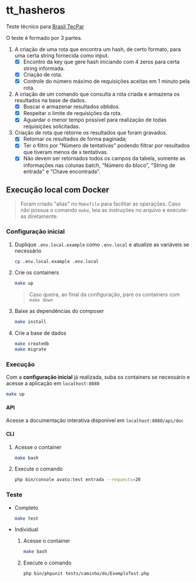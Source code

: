 # tt_hasheros

Teste técnico para [Brasil TecPar](https://www.brasiltecpar.com.br/)

O teste é formado por 3 partes.

1. A criação de uma rota que encontra um hash, de certo formato, para uma certa string fornecida como input.
    - [x] Encontro da key que gere hash iniciando com 4 zeros para certa string informada.
    - [x] Criação de rota.
    - [x] Controle do número máximo de requisições aceitas em 1 minuto pela rota.
2. A criação de um comando que consulta a rota criada e armazena os resultados na base de dados.
    - [x] Buscar e armazenar resultados obtidos.
    - [x] Respeitar o limite de requisições da rota.
    - [x] Aguardar o menor tempo possível para realização de todas requisições solicitadas.
3. Criação de rota que retorne os resultados que foram gravados.
    - [x] Retornar os resultados de forma paginada;
    - [x] Ter o filtro por "Número de tentativas" podendo filtrar por resultados que tiveram menos de x tentativas.
    - [x] Não devem ser retornados todos os campos da tabela, somente as informações nas colunas batch, "Número do bloco", "String de entrada" e "Chave encontrada".

## Execução local com Docker

> Foram criado "alias" no `Makefile` para facilitar as operações. Caso não possua o comando `make`, leia as instruções no arquivo e execute-as diretamente.

### Configuração inicial

1. Duplique `.env.local.example` como `.env.local` e atualize as variáveis se necessário
    ```sh
    cp .env.local.example .env.local
    ```

2. Crie os containers
    ```sh
    make up
    ```
    > Caso queira, ao final da configuração, pare os containers com ``make down``

3. Baixe as dependências do composer
    ```sh
    make install
    ```

4. Crie a base de dados
    ```sh
    make createdb
    make migrate
    ```

### Execução

Com a **configuração inicial** já realizada, suba os containers se necessário e acesse a aplicação em `localhost:8080`

```sh
make up
```

#### API

Acesse a documentação interativa disponível em `localhost:8080/api/doc`

#### CLI

1. Acesse o container
    ```sh
    make bash
    ```

2. Execute o comando
    ```sh
    php bin/console avato:test entrada --requests=20
    ```

### Teste

- Completo
    ```sh
    make test
    ```

- Individual
    1. Acesse o container
        ```sh
        make bash
        ```

    2. Execute o comando
        ```sh
        php bin/phpunit tests/caminho/do/ExemploTest.php
        ```
